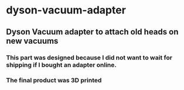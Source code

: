 # dyson-vacuum-adapter

## Dyson Vacuum adapter to attach old heads on new vacuums
### This part was designed because I did not want to wait for shipping if I bought an adapter online.
### The final product was 3D printed
